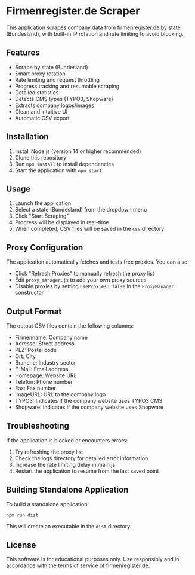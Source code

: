 # Firmenregister.de Scraper

This application scrapes company data from firmenregister.de by state (Bundesland), with built-in IP rotation and rate limiting to avoid blocking.

## Features

- Scrape by state (Bundesland)
- Smart proxy rotation
- Rate limiting and request throttling
- Progress tracking and resumable scraping
- Detailed statistics
- Detects CMS types (TYPO3, Shopware)
- Extracts company logos/images
- Clean and intuitive UI
- Automatic CSV export

## Installation

1. Install Node.js (version 14 or higher recommended)
2. Clone this repository
3. Run `npm install` to install dependencies
4. Start the application with `npm start`

## Usage

1. Launch the application
2. Select a state (Bundesland) from the dropdown menu
3. Click "Start Scraping"
4. Progress will be displayed in real-time
5. When completed, CSV files will be saved in the `csv` directory

## Proxy Configuration

The application automatically fetches and tests free proxies. You can also:

- Click "Refresh Proxies" to manually refresh the proxy list
- Edit `proxy_manager.js` to add your own proxy sources
- Disable proxies by setting `useProxies: false` in the `ProxyManager` constructor

## Output Format

The output CSV files contain the following columns:

- Firmenname: Company name
- Adresse: Street address
- PLZ: Postal code
- Ort: City
- Branche: Industry sector
- E-Mail: Email address
- Homepage: Website URL
- Telefon: Phone number
- Fax: Fax number
- ImageURL: URL to the company logo
- TYPO3: Indicates if the company website uses TYPO3 CMS
- Shopware: Indicates if the company website uses Shopware

## Troubleshooting

If the application is blocked or encounters errors:

1. Try refreshing the proxy list
2. Check the logs directory for detailed error information
3. Increase the rate limiting delay in main.js
4. Restart the application to resume from the last saved point

## Building Standalone Application

To build a standalone application:

```
npm run dist
```

This will create an executable in the `dist` directory.

## License

This software is for educational purposes only. Use responsibly and in accordance with the terms of service of firmenregister.de.
